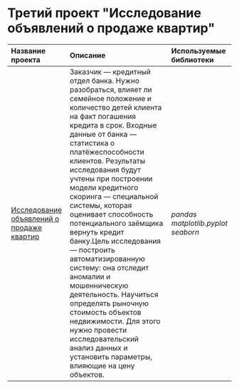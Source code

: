 # Третий проект "Исследование объявлений о продаже квартир"

| Название проекта | Описание | Используемые библиотеки | 
| :---------------------- | :---------------------- | :---------------------- |
| [Исследование объявлений о продаже квартир](data.csv) | Заказчик — кредитный отдел банка. Нужно разобраться, влияет ли семейное положение и количество детей клиента на факт погашения кредита в срок. Входные данные от банка — статистика о платёжеспособности клиентов. Результаты исследования будут учтены при построении модели кредитного скоринга — специальной системы, которая оценивает способность потенциального заёмщика вернуть кредит банку.Цель исследования — построить автоматизированную систему: она отследит аномалии и мошенническую деятельность. Научиться определять рыночную стоимость объектов недвижимости. Для этого нужно провести исследовательский анализ данных и установить параметры, влияющие на цену объектов.| *pandas* *matplotlib.pyplot* *seaborn*
